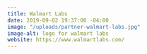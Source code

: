 ```yaml
---
title: Walmart Labs
date: 2019-09-02 19:37:00 -04:00
image: "/uploads/partner-walmart-labs.jpg"
image-alt: logo for walmart labs
website: https://www.walmartlabs.com/
---
```


